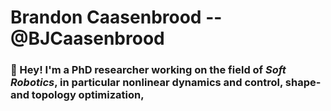 # Brandon Caasenbrood -- @BJCaasenbrood

### 👋 Hey! I'm a PhD researcher working on the field of *Soft Robotics*, in particular nonlinear dynamics and control, shape- and topology optimization, 
<!--
**BJCaasenbrood/BJCaasenbrood** is a ✨ _special_ ✨ repository because its `README.md` (this file) appears on your GitHub profile.

Here are some ideas to get you started:

- 🔭 I’m currently working on ...
- 🌱 I’m currently learning ...
- 👯 I’m looking to collaborate on ...
- 🤔 I’m looking for help with ...
- 💬 Ask me about ...
- 📫 How to reach me: ...
- 😄 Pronouns: ...
- ⚡ Fun fact: ...
-->
